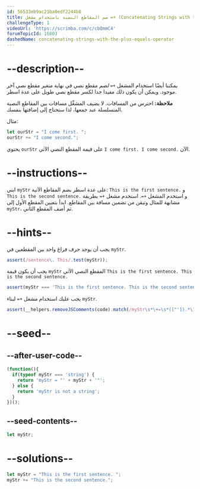 ```yaml
---
id: 56533eb9ac21ba0edf2244b8
title: ضم المقاطع النصية باستخدام مشغل =+ (Concatenating Strings with the Plus Equals Operator)
challengeType: 1
videoUrl: 'https://scrimba.com/c/cbQmmC4'
forumTopicId: 16803
dashedName: concatenating-strings-with-the-plus-equals-operator
---
```


# --description--

يمكننا أيضًا استخدام المشغل `+=` <dfn>لضم</dfn> مقطع نصي في نهاية متغير مقطع نصي آخر موجود. ويمكن أن يكون ذلك مفيدا جدا لكسر مقطع نصي طويل على عدة اسطر.

**ملاحظة:** احترس من المسافات. لا يضيف المشغِّل مسافات بين المقاطع النصية المتسلسلة عند جمعها، لذا ستحتاج إلى إضافتها بنفسك.

مثال:

```js
let ourStr = "I come first. ";
ourStr += "I come second.";
```

يحتوي `ourStr` على قيمة المقطع النصي الآتي `I come first. I come second.` الآن.

# --instructions--

ابني `myStr` على عدة اسطر بضم المقاطع الآتية: `This is the first sentence.` و `This is the second sentence.` و استخدم المشغل `+=`. استخدم مشغل `+=` بطريقة مشابهة للمثال وتيقن من تضمين مسافة بين المقاطع. ابدأ بتعيين المقطع الأول إلى `myStr`، ثم أضف المقطع الثاني.

# --hints--

يجب أن يوجد حرف فراغ واحد بين المقطعين في `myStr`.

```js
assert(/sentence\. This/.test(myStr));
```

يجب أن يكون قيمة `myStr` المقطع النصي الآتي `This is the first sentence. This is the second sentence.`

```js
assert(myStr === 'This is the first sentence. This is the second sentence.');
```

يجب عليك استخدام مشغل `+=` لبناء `myStr`.

```js
assert(__helpers.removeJSComments(code).match(/myStr\s*\+=\s*(["']).*\1/g));
```

# --seed--

## --after-user-code--

```js
(function(){
  if(typeof myStr === 'string') {
    return 'myStr = "' + myStr + '"';
  } else {
    return 'myStr is not a string';
  }
})();
```

## --seed-contents--

```js
let myStr;
```

# --solutions--

```js
let myStr = "This is the first sentence. ";
myStr += "This is the second sentence.";
```
